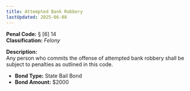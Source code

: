 ```yaml
---
title: Attempted Bank Robbery
lastUpdated: 2025-06-08
---
```


**Penal Code:** § [6] 14  
**Classification:** *Felony*

**Description:**  
Any person who commits the offense of attempted bank robbery shall be subject to penalties as outlined in this code.

- **Bond Type:** State Bail Bond  
- **Bond Amount:** $2000
